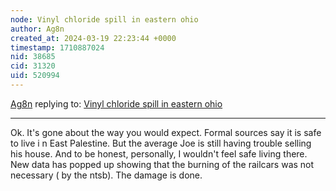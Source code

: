 ```yaml
---
node: Vinyl chloride spill in eastern ohio
author: Ag8n
created_at: 2024-03-19 22:23:44 +0000
timestamp: 1710887024
nid: 38685
cid: 31320
uid: 520994
---
```




[Ag8n](../profile/Ag8n) replying to: [Vinyl chloride spill in eastern ohio](../notes/Ag8n/02-07-2023/vinyl-chloride-spill-in-eastern-ohio)

----
Ok.  It's gone about the way you would expect.  Formal sources say it is safe to live i n East Palestine.  But the average Joe is still having trouble selling his house.  And to be honest, personally, I wouldn't feel safe living there.  New data has popped up showing that the burning of the railcars was not necessary ( by the ntsb).  The damage is done.